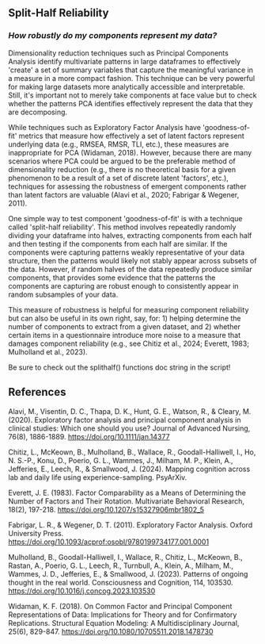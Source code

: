 ## **Split-Half Reliability**
### *How robustly do my components represent my data?*

Dimensionality reduction techniques such as Principal Components Analysis identify multivariate patterns in large dataframes to effectively 'create' a set of summary variables that capture the meaningful variance in a measure in a more compact fashion. This technique can be very powerful for making large datasets more analytically accessible and interpretable. Still, it's important not to merely take components at face value but to check whether the patterns PCA identifies effectively represent the data that they are decomposing.

While techniques such as Exploratory Factor Analysis have 'goodness-of-fit' metrics that measure how effectively a set of latent factors represent underlying data (e.g., RMSEA, RMSR, TLI, etc.), these measures are inappropriate for PCA (Widaman, 2018). However, because there are many scenarios where PCA could be argued to be the preferable method of dimensionality reduction (e.g., there is no theoretical basis for a given phenomenon to be a result of a set of discrete latent 'factors', etc.), techniques for assessing the robustness of emergent components rather than latent factors are valuable (Alavi et al., 2020; Fabrigar & Wegener, 2011). 

One simple way to test component 'goodness-of-fit' is with a technique called 'split-half reliability'. This method involves repeatedly randomly dividing your dataframe into halves, extracting components from each half and then testing if the components from each half are similar. If the components were capturing patterns weakly representative of your data structure, then the patterns would likely not stably appear across subsets of the data. However, if random halves of the data repeatedly produce similar components, that provides some evidence that the patterns the components are capturing are robust enough to consistently appear in random subsamples of your data.

This measure of robustness is helpful for measuring component reliability but can also be useful in its own right, say, for: 1) helping determine the number of components to extract from a given dataset, and 2) whether certain items in a questionnaire introduce more noise to a measure that damages component reliability (e.g., see Chitiz et al., 2024; Everett, 1983; Mulholland et al., 2023).

Be sure to check out the splithalf() functions doc string in the script!

## References

Alavi, M., Visentin, D. C., Thapa, D. K., Hunt, G. E., Watson, R., & Cleary, M. (2020). Exploratory factor analysis and principal component analysis in clinical studies: Which one should you use? Journal of Advanced Nursing, 76(8), 1886-1889. https://doi.org/10.1111/jan.14377 

Chitiz, L., McKeown, B., Mulholland, B., Wallace, R., Goodall-Halliwell, I., Ho, N. S.-P., Konu, D., Poerio, G. L., Wammes, J., Milham, M. P., Klein, A., Jefferies, E., Leech, R., & Smallwood, J. (2024). Mapping cognition across lab and daily life using experience-sampling. PsyArXiv.

Everett, J. E. (1983). Factor Comparability as a Means of Determining the Number of Factors and Their Rotation. Multivariate Behavioral Research, 18(2), 197-218. https://doi.org/10.1207/s15327906mbr1802_5 

Fabrigar, L. R., & Wegener, D. T. (2011). Exploratory Factor Analysis. Oxford University Press. https://doi.org/10.1093/acprof:osobl/9780199734177.001.0001 

Mulholland, B., Goodall-Halliwell, I., Wallace, R., Chitiz, L., McKeown, B., Rastan, A., Poerio, G. L., Leech, R., Turnbull, A., Klein, A., Milham, M., Wammes, J. D., Jefferies, E., & Smallwood, J. (2023). Patterns of ongoing thought in the real world. Consciousness and Cognition, 114, 103530. https://doi.org/10.1016/j.concog.2023.103530

Widaman, K. F. (2018). On Common Factor and Principal Component Representations of Data: Implications for Theory and for Confirmatory Replications. Structural Equation Modeling: A Multidisciplinary Journal, 25(6), 829-847. https://doi.org/10.1080/10705511.2018.1478730 


